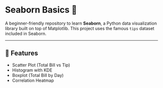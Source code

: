  # Seaborn Basics 🎨

A beginner-friendly repository to learn **Seaborn**, a Python data visualization library built on top of Matplotlib. 
This project uses the famous `tips` dataset included in Seaborn. 
  
---    
 
## 📌 Features    
- Scatter Plot (Total Bill vs Tip)        
- Histogram with KDE 
- Boxplot (Total Bill by Day)
- Correlation Heatmap
     
